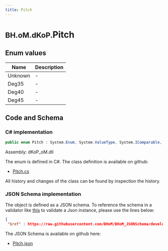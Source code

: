 ```yaml
---
title: Pitch
---
```


# <small>BH.oM.dKoP.</small>**Pitch**



## Enum values

| Name            | Description                                                    |
|-----------------|----------------------------------------------------------------|
| Unknown |  -  |
| Deg35 |  -  |
| Deg40 |  -  |
| Deg45 |  -  |


## Code and Schema

### C# implementation

``` C# title="C#"
public enum Pitch : System.Enum, System.ValueType, System.IComparable, System.ISpanFormattable, System.IFormattable, System.IConvertible
```

Assembly: dKoP_oM.dll

The enum is defined in C#. The class definition is available on github:

- [Pitch.cs](https://github.com/BHoM/dKoP_Toolkit/blob/develop/dKoP_oM/Geometry\Enums\Pitch.cs)

All history and changes of the class can be found by inspection the history.
### JSON Schema implementation

The object is defined as a JSON schema. To reference the schema in a validator like [this](https://www.jsonschemavalidator.net/) to validate a Json instance, please use the lines below:

``` json title="JSON Schema"
{
 "$ref" : https://raw.githubusercontent.com/BHoM/BHoM_JSONSchema/develop/dKoP_oM/Pitch.json}
```

The JSON Schema is available on github here:

- [Pitch.json](https://github.com/BHoM/BHoM_JSONSchema/blob/develop/dKoP_oM/Pitch.json)
